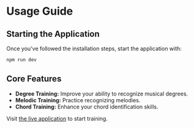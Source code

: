 # Usage Guide

## Starting the Application

Once you've followed the installation steps, start the application with:

```bash
npm run dev
```

## Core Features

- **Degree Training:** Improve your ability to recognize musical degrees.
- **Melodic Training:** Practice recognizing melodies.
- **Chord Training:** Enhance your chord identification skills.

Visit [the live application](https://musictrainer.barnman.cc) to start training.
